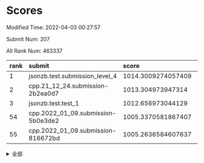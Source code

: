 # Scores

Modified Time: 2022-04-03 00:27:57

Submit Num: 207

All Rank Num: 463337

| rank |               submit               |       score        |       sigma        | pk_num |
| :--- | :--------------------------------- | :----------------- | :----------------- | :----- |
| 1    | jsonzb.test.submission_level_4     | 1014.3009274057409 | 0.8020745986852864 | 8954   |
| 2    | cpp.21_12_24.submission-2b2ea0d7   | 1013.304973947314  | 0.8029197180205087 | 8950   |
| 3    | jsonzb.test.test_1                 | 1012.656973044129  | 0.7975142241279825 | 8956   |
| 54   | cpp.2022_01_09.submission-5b0e3de2 | 1005.3370581867407 | 0.725538846870302  | 8954   |
| 55   | cpp.2022_01_09.submission-816672bd | 1005.2636584607637 | 0.7250565339640617 | 8958   |


<details>
<summary>全部</summary>

| rank |                 submit                 |       score        |       sigma        | pk_num |
| :--- | :------------------------------------- | :----------------- | :----------------- | :----- |
| 1    | jsonzb.test.submission_level_4         | 1014.3009274057409 | 0.8020745986852864 | 8954   |
| 2    | cpp.21_12_24.submission-2b2ea0d7       | 1013.304973947314  | 0.8029197180205087 | 8950   |
| 3    | jsonzb.test.test_1                     | 1012.656973044129  | 0.7975142241279825 | 8956   |
| 4    | gobigger.level_3.submission_level_3_34 | 1011.7436024040518 | 0.7751124736434045 | 8954   |
| 5    | gobigger.level_3.submission_level_3_37 | 1011.5632850470688 | 0.748114562399764  | 8952   |
| 6    | gobigger.level_3.submission_level_3_22 | 1011.5095527833529 | 0.7718674016094412 | 8955   |
| 7    | gobigger.level_3.submission_level_3_23 | 1011.4877605526792 | 0.784816565691845  | 8951   |
| 8    | gobigger.level_3.submission_level_3_25 | 1011.4438674741779 | 0.7937566570856136 | 8953   |
| 9    | gobigger.level_3.submission_level_3_10 | 1011.2945365338702 | 0.7547245947299698 | 8948   |
| 10   | gobigger.level_3.submission_level_3_31 | 1011.1768115942893 | 0.7512534493554097 | 8956   |
| 11   | gobigger.level_3.submission_level_3_15 | 1011.1447685042767 | 0.7764338006265913 | 8956   |
| 12   | gobigger.level_3.submission_level_3_4  | 1011.1013516222955 | 0.7585524204818465 | 8954   |
| 13   | gobigger.level_3.submission_level_3_26 | 1011.0438106709568 | 0.7574079201667299 | 8953   |
| 14   | gobigger.level_3.submission_level_3_33 | 1010.8892300098242 | 0.7689973041835155 | 8960   |
| 15   | gobigger.level_3.submission_level_3_12 | 1010.7788931917079 | 0.7810883061049161 | 8959   |
| 16   | gobigger.level_3.submission_level_3_46 | 1010.7017352634281 | 0.7665259087238373 | 8952   |
| 17   | gobigger.level_3.submission_level_3_39 | 1010.6942041840769 | 0.7657462359357579 | 8956   |
| 18   | gobigger.level_3.submission_level_3_2  | 1010.5436998008316 | 0.7464555700047855 | 8951   |
| 19   | gobigger.level_3.submission_level_3_48 | 1010.5046873733161 | 0.765714015109902  | 8948   |
| 20   | gobigger.level_3.submission_level_3_16 | 1010.4042298182452 | 0.7499460838906035 | 8955   |
| 21   | gobigger.level_3.submission_level_3_42 | 1010.3272425929742 | 0.763240581179429  | 8955   |
| 22   | gobigger.level_3.submission_level_3_1  | 1010.2507468933374 | 0.7632184966173403 | 8954   |
| 23   | gobigger.level_3.submission_level_3_5  | 1010.2266947191561 | 0.7762295997925973 | 8952   |
| 24   | gobigger.level_3.submission_level_3_9  | 1010.094326016912  | 0.7626025775371276 | 8952   |
| 25   | gobigger.level_3.submission_level_3_7  | 1010.0923094582628 | 0.7588396872184459 | 8955   |
| 26   | gobigger.level_3.submission_level_3_38 | 1010.0261936580966 | 0.7390235545407341 | 8951   |
| 27   | gobigger.level_3.submission_level_3_17 | 1010.0122818351516 | 0.7527147109267991 | 8957   |
| 28   | gobigger.level_3.submission_level_3_41 | 1010.0017247507504 | 0.7622768567713682 | 8953   |
| 29   | gobigger.level_3.submission_level_3_29 | 1009.8884053463504 | 0.7454133250393815 | 8955   |
| 30   | gobigger.level_3.submission_level_3_3  | 1009.8739964822879 | 0.753736267827551  | 8951   |
| 31   | gobigger.level_3.submission_level_3_20 | 1009.8634971341182 | 0.7489317165862613 | 8952   |
| 32   | gobigger.level_3.submission_level_3_8  | 1009.802153342089  | 0.7486566422365386 | 8950   |
| 33   | gobigger.level_3.submission_level_3_19 | 1009.7730906634441 | 0.7677345150818065 | 8952   |
| 34   | gobigger.level_3.submission_level_3_0  | 1009.6507855065951 | 0.7535806635029506 | 8958   |
| 35   | gobigger.level_3.submission_level_3_32 | 1009.5507168293993 | 0.7525940227775877 | 8956   |
| 36   | gobigger.level_3.submission_level_3_6  | 1009.5192831398984 | 0.7486359827616927 | 8953   |
| 37   | gobigger.level_3.submission_level_3_40 | 1009.4926345845266 | 0.7663096733969033 | 8953   |
| 38   | gobigger.level_3.submission_level_3_21 | 1009.479062955188  | 0.7502607827451595 | 8955   |
| 39   | gobigger.level_3.submission_level_3_11 | 1009.4775488371334 | 0.7640607975472882 | 8956   |
| 40   | gobigger.level_3.submission_level_3_28 | 1009.4594832333154 | 0.7530996482106389 | 8951   |
| 41   | gobigger.level_3.submission_level_3_47 | 1009.3524968132949 | 0.7747808495381447 | 8954   |
| 42   | gobigger.level_3.submission_level_3_30 | 1009.2687844964104 | 0.7467331690754148 | 8954   |
| 43   | gobigger.level_3.submission_level_3_43 | 1009.2553961035248 | 0.7592952518584068 | 8954   |
| 44   | gobigger.level_3.submission_level_3_44 | 1009.2497715841848 | 0.743414212830891  | 8955   |
| 45   | gobigger.level_3.submission_level_3_49 | 1009.2479485740538 | 0.7459420366113055 | 8953   |
| 46   | gobigger.level_3.submission_level_3_18 | 1009.2059434001883 | 0.7580014361315883 | 8952   |
| 47   | gobigger.level_3.submission_level_3_13 | 1009.1818491962807 | 0.7587859764002155 | 8957   |
| 48   | gobigger.level_3.submission_level_3_45 | 1009.11546327201   | 0.7235687485817439 | 8953   |
| 49   | gobigger.level_3.submission_level_3_24 | 1009.0907841705554 | 0.7369539778748029 | 8952   |
| 50   | gobigger.level_3.submission_level_3_35 | 1009.0759171859235 | 0.7637587738742619 | 8954   |
| 51   | gobigger.level_3.submission_level_3_27 | 1008.476695052025  | 0.7453078595824771 | 8958   |
| 52   | gobigger.level_3.submission_level_3_14 | 1008.2583111435662 | 0.7456871097832128 | 8948   |
| 53   | gobigger.level_3.submission_level_3_36 | 1008.1769277923067 | 0.7605966050866626 | 8948   |
| 54   | cpp.2022_01_09.submission-5b0e3de2     | 1005.3370581867407 | 0.725538846870302  | 8954   |
| 55   | cpp.2022_01_09.submission-816672bd     | 1005.2636584607637 | 0.7250565339640617 | 8958   |
| 56   | gobigger.level_1.submission_level_1_0  | 1004.6972977117275 | 0.7219637463893512 | 8954   |
| 57   | gobigger.level_1.submission_level_1_46 | 1004.5810950521885 | 0.7109956534311445 | 8956   |
| 58   | gobigger.level_1.submission_level_1_15 | 1004.5059647895248 | 0.7248704895006566 | 8956   |
| 59   | gobigger.level_1.submission_level_1_18 | 1004.3534682494621 | 0.7314536920999399 | 8953   |
| 60   | gobigger.level_1.submission_level_1_22 | 1004.2265409991326 | 0.729885604152316  | 8956   |
| 61   | gobigger.level_1.submission_level_1_31 | 1004.1410810430763 | 0.7197317983417509 | 8953   |
| 62   | gobigger.level_1.submission_level_1_38 | 1004.1300856912019 | 0.7243189517722315 | 8951   |
| 63   | gobigger.level_1.submission_level_1_33 | 1003.9947993401928 | 0.7176315683415464 | 8945   |
| 64   | gobigger.level_1.submission_level_1_9  | 1003.9573365250293 | 0.7188470771691572 | 8955   |
| 65   | gobigger.level_1.submission_level_1_11 | 1003.885478916621  | 0.7236660748890072 | 8955   |
| 66   | gobigger.level_1.submission_level_1_32 | 1003.8556133505373 | 0.716033232313878  | 8958   |
| 67   | gobigger.level_1.submission_level_1_34 | 1003.8352242095531 | 0.708252766015552  | 8953   |
| 68   | gobigger.level_1.submission_level_1_14 | 1003.8109074917596 | 0.732248488960688  | 8950   |
| 69   | gobigger.level_1.submission_level_1_8  | 1003.7115157632034 | 0.7162310276224794 | 8953   |
| 70   | gobigger.level_1.submission_level_1_45 | 1003.6659453653388 | 0.7216939604642918 | 8949   |
| 71   | gobigger.level_1.submission_level_1_17 | 1003.6165594141717 | 0.7157498772329622 | 8954   |
| 72   | gobigger.level_1.submission_level_1_37 | 1003.6151147497912 | 0.7216918391557602 | 8956   |
| 73   | gobigger.level_1.submission_level_1_3  | 1003.6002541837553 | 0.7201043888105292 | 8953   |
| 74   | gobigger.level_1.submission_level_1_27 | 1003.5785044413091 | 0.7189403446024654 | 8952   |
| 75   | gobigger.level_1.submission_level_1_39 | 1003.5436078129277 | 0.7064521520536267 | 8957   |
| 76   | gobigger.level_1.submission_level_1_1  | 1003.5338971481139 | 0.7133693975758045 | 8950   |
| 77   | gobigger.level_1.submission_level_1_13 | 1003.5324045869104 | 0.7162887712301611 | 8950   |
| 78   | gobigger.level_1.submission_level_1_4  | 1003.5131174790513 | 0.7225982829841306 | 8954   |
| 79   | gobigger.level_1.submission_level_1_20 | 1003.4586314515132 | 0.7113909254621225 | 8955   |
| 80   | gobigger.level_1.submission_level_1_24 | 1003.4541041165995 | 0.7028357023972771 | 8956   |
| 81   | gobigger.level_1.submission_level_1_48 | 1003.3732150913269 | 0.7239096004966418 | 8952   |
| 82   | gobigger.level_1.submission_level_1_2  | 1003.3198441691671 | 0.7244794993895107 | 8954   |
| 83   | gobigger.level_1.submission_level_1_49 | 1003.2928913105708 | 0.7134586551935502 | 8954   |
| 84   | gobigger.level_1.submission_level_1_41 | 1003.2494576009924 | 0.7216374999926265 | 8954   |
| 85   | gobigger.level_1.submission_level_1_42 | 1003.230542292335  | 0.7131000045705933 | 8957   |
| 86   | gobigger.level_1.submission_level_1_21 | 1003.1674101462143 | 0.7259791396219178 | 8953   |
| 87   | gobigger.level_1.submission_level_1_26 | 1003.153637800298  | 0.7044110233703422 | 8952   |
| 88   | gobigger.level_1.submission_level_1_10 | 1003.0882600568009 | 0.7142741707078574 | 8951   |
| 89   | gobigger.level_1.submission_level_1_35 | 1003.0867160769009 | 0.7264990769715298 | 8953   |
| 90   | gobigger.level_1.submission_level_1_19 | 1003.0628540138217 | 0.7108110884185445 | 8951   |
| 91   | gobigger.level_1.submission_level_1_16 | 1003.060244946437  | 0.7109005631980919 | 8950   |
| 92   | gobigger.level_1.submission_level_1_12 | 1003.017632903088  | 0.7159612000788693 | 8949   |
| 93   | gobigger.level_1.submission_level_1_43 | 1002.9910148578182 | 0.7234348611433481 | 8959   |
| 94   | gobigger.level_1.submission_level_1_29 | 1002.8889288262004 | 0.7221604333614007 | 8952   |
| 95   | gobigger.level_1.submission_level_1_23 | 1002.8768788357169 | 0.713653636497407  | 8952   |
| 96   | gobigger.level_1.submission_level_1_25 | 1002.8262572415158 | 0.7222861106362239 | 8951   |
| 97   | gobigger.level_1.submission_level_1_6  | 1002.7590667970044 | 0.7171606280613179 | 8953   |
| 98   | gobigger.level_1.submission_level_1_36 | 1002.7125549977715 | 0.7127901168234093 | 8954   |
| 99   | gobigger.level_1.submission_level_1_47 | 1002.4204807293113 | 0.7184270510434052 | 8954   |
| 100  | gobigger.level_1.submission_level_1_7  | 1002.3505855989665 | 0.7108290316573564 | 8959   |
| 101  | gobigger.level_1.submission_level_1_28 | 1002.314231863049  | 0.7049308511877799 | 8953   |
| 102  | gobigger.level_1.submission_level_1_5  | 1002.3101784615766 | 0.7189818354198341 | 8953   |
| 103  | gobigger.level_1.submission_level_1_40 | 1001.8895132312014 | 0.7234626061770795 | 8946   |
| 104  | gobigger.level_1.submission_level_1_44 | 1001.8010190879555 | 0.7090795468908767 | 8951   |
| 105  | gobigger.level_1.submission_level_1_30 | 1001.4867388562892 | 0.7099442594866036 | 8957   |
| 106  | gobigger.random.submission_random_24   | 997.5369635418838  | 0.7153422403340235 | 8956   |
| 107  | gobigger.random.submission_random_29   | 997.3771063938468  | 0.7040589586934717 | 8952   |
| 108  | gobigger.random.submission_random_7    | 997.2241025501683  | 0.7089055802206359 | 8951   |
| 109  | gobigger.random.submission_random_3    | 997.0259535868687  | 0.7172103665169985 | 8957   |
| 110  | gobigger.random.submission_random_39   | 996.7762209168577  | 0.7074763719815258 | 8952   |
| 111  | gobigger.random.submission_random_48   | 996.7685167073578  | 0.7137370720172406 | 8958   |
| 112  | gobigger.random.submission_random_43   | 996.7410705762503  | 0.706545622822958  | 8950   |
| 113  | gobigger.random.submission_random_2    | 996.6650936432834  | 0.7059877781302152 | 8947   |
| 114  | gobigger.random.submission_random_10   | 996.6271156830792  | 0.7140569656216997 | 8956   |
| 115  | gobigger.random.submission_random_19   | 996.612895571356   | 0.7040319947505148 | 8952   |
| 116  | gobigger.random.submission_random_20   | 996.5172163796308  | 0.7174155035573375 | 8953   |
| 117  | gobigger.random.submission_random_9    | 996.4807972082833  | 0.7132318878108604 | 8951   |
| 118  | gobigger.random.submission_random_26   | 996.3420388721454  | 0.7204020851409242 | 8948   |
| 119  | gobigger.random.submission_random_0    | 996.3294296303069  | 0.7119897707760806 | 8952   |
| 120  | gobigger.random.submission_random_18   | 996.3128469651616  | 0.7007201174565102 | 8950   |
| 121  | gobigger.random.submission_random_4    | 996.3004156426781  | 0.7157206691557909 | 8953   |
| 122  | gobigger.random.submission_random_23   | 996.2839133011211  | 0.7203301408764661 | 8954   |
| 123  | gobigger.random.submission_random_11   | 996.2533612176109  | 0.7070260573712024 | 8957   |
| 124  | gobigger.random.submission_random_45   | 996.2353067603897  | 0.7179089822015736 | 8956   |
| 125  | gobigger.random.submission_random_12   | 996.1510000047303  | 0.7115006532753623 | 8952   |
| 126  | gobigger.random.submission_random_13   | 996.0506530520628  | 0.7096399207427899 | 8956   |
| 127  | gobigger.random.submission_random_22   | 996.0503738892261  | 0.7187167255153976 | 8957   |
| 128  | gobigger.random.submission_random_25   | 995.9472789908086  | 0.7185372080234351 | 8959   |
| 129  | gobigger.random.submission_random_47   | 995.839708725626   | 0.7044268050212881 | 8952   |
| 130  | gobigger.random.submission_random_49   | 995.8306676753537  | 0.694608509214615  | 8957   |
| 131  | gobigger.random.submission_random_32   | 995.7777605854232  | 0.7048636757996304 | 8952   |
| 132  | gobigger.random.submission_random_6    | 995.7628886523219  | 0.704549260932067  | 8954   |
| 133  | gobigger.random.submission_random_31   | 995.7488121374158  | 0.7200489487578685 | 8954   |
| 134  | gobigger.random.submission_random_28   | 995.7475162056455  | 0.7259523948922545 | 8955   |
| 135  | gobigger.random.submission_random_30   | 995.7414287742058  | 0.7120865357736181 | 8950   |
| 136  | gobigger.random.submission_random_38   | 995.7245305010873  | 0.7079321407609517 | 8953   |
| 137  | gobigger.random.submission_random_1    | 995.7110693461669  | 0.70213723523231   | 8952   |
| 138  | gobigger.random.submission_random_14   | 995.70415210244    | 0.710071601882391  | 8955   |
| 139  | gobigger.random.submission_random_41   | 995.6382515686671  | 0.698320493894622  | 8955   |
| 140  | gobigger.random.submission_random_37   | 995.593977144203   | 0.707078993928166  | 8955   |
| 141  | gobigger.random.submission_random_21   | 995.5728150320374  | 0.705201633679292  | 8953   |
| 142  | gobigger.random.submission_random_17   | 995.5390520581717  | 0.717913295209481  | 8957   |
| 143  | gobigger.random.submission_random_5    | 995.4481552178011  | 0.7174525445498657 | 8949   |
| 144  | gobigger.random.submission_random_33   | 995.4430651623662  | 0.7055231556155456 | 8953   |
| 145  | gobigger.random.submission_random_42   | 995.3982014731946  | 0.7149993219763102 | 8950   |
| 146  | gobigger.random.submission_random_16   | 995.3801805144454  | 0.7155579931313929 | 8954   |
| 147  | gobigger.random.submission_random_36   | 995.3670382754572  | 0.7002468579117282 | 8949   |
| 148  | gobigger.random.submission_random_34   | 995.3137461343339  | 0.7239895089867903 | 8954   |
| 149  | gobigger.random.submission_random_46   | 995.1843081164728  | 0.7152989726754597 | 8952   |
| 150  | gobigger.random.submission_random_40   | 995.1276015854169  | 0.705144585548307  | 8953   |
| 151  | gobigger.random.submission_random_8    | 995.0783585483543  | 0.7078490840065941 | 8952   |
| 152  | gobigger.random.submission_random_15   | 995.0538417762     | 0.7148091133199149 | 8948   |
| 153  | gobigger.random.submission_random_44   | 994.9241040413707  | 0.7102933040239735 | 8954   |
| 154  | gobigger.random.submission_random_27   | 994.9076835696096  | 0.7110350816213715 | 8947   |
| 155  | gobigger.level_2.submission_level_2_35 | 994.6626422837302  | 0.7308177894791462 | 8953   |
| 156  | gobigger.random.submission_random_35   | 994.4865820953327  | 0.7087642663502601 | 8956   |
| 157  | gobigger.level_2.submission_level_2_5  | 993.4603259168769  | 0.7227707508945678 | 8956   |
| 158  | gobigger.level_2.submission_level_2_31 | 993.4312612375564  | 0.730308872303605  | 8953   |
| 159  | gobigger.level_2.submission_level_2_25 | 993.3100745995387  | 0.7257121369468051 | 8957   |
| 160  | gobigger.level_2.submission_level_2_26 | 993.2960077970948  | 0.7469886405260998 | 8951   |
| 161  | gobigger.level_2.submission_level_2_39 | 993.2349596066417  | 0.71809193833862   | 8958   |
| 162  | gobigger.level_2.submission_level_2_37 | 993.1637916948051  | 0.7321946123590067 | 8949   |
| 163  | gobigger.level_2.submission_level_2_38 | 993.1071905146002  | 0.7450583638077737 | 8949   |
| 164  | gobigger.level_2.submission_level_2_43 | 993.0610780023678  | 0.749576948136833  | 8955   |
| 165  | gobigger.level_2.submission_level_2_40 | 993.0148120797313  | 0.7472646721025039 | 8954   |
| 166  | gobigger.level_2.submission_level_2_22 | 992.937738752605   | 0.7504768787415604 | 8956   |
| 167  | gobigger.level_2.submission_level_2_45 | 992.8395402972099  | 0.7449791648392101 | 8956   |
| 168  | gobigger.level_2.submission_level_2_47 | 992.8007974021849  | 0.7487062583284405 | 8956   |
| 169  | gobigger.level_2.submission_level_2_28 | 992.7698639909054  | 0.7319633582593527 | 8958   |
| 170  | gobigger.level_2.submission_level_2_3  | 992.6824109602175  | 0.7392018067531803 | 8953   |
| 171  | gobigger.level_2.submission_level_2_18 | 992.6504973543068  | 0.7432305248688791 | 8949   |
| 172  | gobigger.level_2.submission_level_2_9  | 992.581029175108   | 0.7361990656698201 | 8948   |
| 173  | gobigger.level_2.submission_level_2_33 | 992.5514381986051  | 0.726139304814194  | 8952   |
| 174  | gobigger.level_2.submission_level_2_21 | 992.524919289791   | 0.7321488104213609 | 8956   |
| 175  | gobigger.level_2.submission_level_2_24 | 992.4544902010607  | 0.7618719687933262 | 8957   |
| 176  | gobigger.level_2.submission_level_2_27 | 992.35095140841    | 0.7404447963044505 | 8956   |
| 177  | gobigger.level_2.submission_level_2_19 | 992.3504140206945  | 0.7486028481385262 | 8956   |
| 178  | gobigger.level_2.submission_level_2_11 | 992.3153880307818  | 0.7456360465583755 | 8954   |
| 179  | gobigger.level_2.submission_level_2_8  | 992.2169429509179  | 0.7540035884041276 | 8952   |
| 180  | gobigger.level_2.submission_level_2_14 | 992.0473267211032  | 0.7376015466586372 | 8957   |
| 181  | gobigger.level_2.submission_level_2_7  | 992.0061847270067  | 0.7411504241406969 | 8954   |
| 182  | gobigger.level_2.submission_level_2_30 | 991.9686156608802  | 0.7612949079634448 | 8956   |
| 183  | gobigger.level_2.submission_level_2_34 | 991.9386818668272  | 0.7403878521728469 | 8954   |
| 184  | gobigger.level_2.submission_level_2_48 | 991.9132571006033  | 0.7627464230919113 | 8952   |
| 185  | gobigger.level_2.submission_level_2_20 | 991.8811231893719  | 0.7520289935674656 | 8957   |
| 186  | gobigger.level_2.submission_level_2_49 | 991.8673577736022  | 0.737346455145362  | 8952   |
| 187  | gobigger.level_2.submission_level_2_10 | 991.7619113933021  | 0.7397768753330285 | 8954   |
| 188  | gobigger.level_2.submission_level_2_12 | 991.7021333294123  | 0.7448719604848367 | 8950   |
| 189  | gobigger.level_2.submission_level_2_46 | 991.6845475543317  | 0.7426625365246085 | 8952   |
| 190  | gobigger.level_2.submission_level_2_16 | 991.6439304712278  | 0.7671840316424077 | 8951   |
| 191  | gobigger.level_2.submission_level_2_6  | 991.6210306013987  | 0.7410536371448495 | 8956   |
| 192  | gobigger.level_2.submission_level_2_15 | 991.5948398796158  | 0.7479454889483319 | 8953   |
| 193  | gobigger.level_2.submission_level_2_13 | 991.4606682447861  | 0.7522262931297717 | 8956   |
| 194  | gobigger.level_2.submission_level_2_41 | 991.3909887343826  | 0.7348454870786251 | 8953   |
| 195  | gobigger.level_2.submission_level_2_23 | 991.3252771100903  | 0.7729055686767566 | 8959   |
| 196  | gobigger.level_2.submission_level_2_1  | 991.3194455324774  | 0.740347324305345  | 8954   |
| 197  | gobigger.level_2.submission_level_2_29 | 991.2660613186523  | 0.7628315291121229 | 8952   |
| 198  | gobigger.level_2.submission_level_2_4  | 991.1363228102531  | 0.7346803073399049 | 8954   |
| 199  | gobigger.level_2.submission_level_2_42 | 990.923159357869   | 0.7715668650972872 | 8952   |
| 200  | gobigger.level_2.submission_level_2_2  | 990.9086615665287  | 0.7572451744154849 | 8952   |
| 201  | gobigger.level_2.submission_level_2_32 | 990.5923120137793  | 0.7661022115975465 | 8952   |
| 202  | gobigger.level_2.submission_level_2_44 | 990.5008804619091  | 0.7711588814000847 | 8949   |
| 203  | gobigger.level_2.submission_level_2_36 | 990.4321817285186  | 0.7445802475850432 | 8952   |
| 204  | gobigger.level_2.submission_level_2_17 | 990.1811207128698  | 0.7792107344001136 | 8954   |
| 205  | gobigger.level_2.submission_level_2_0  | 990.141831118627   | 0.7657443082474217 | 8955   |
| 206  | gobigger.none.submission_none_0        | 978.1000867680178  | 1.3022085224858961 | 8953   |
| 207  | gobigger.none.submission_none_1        | 973.261934777822   | 1.763318523914457  | 8952   |

</details>